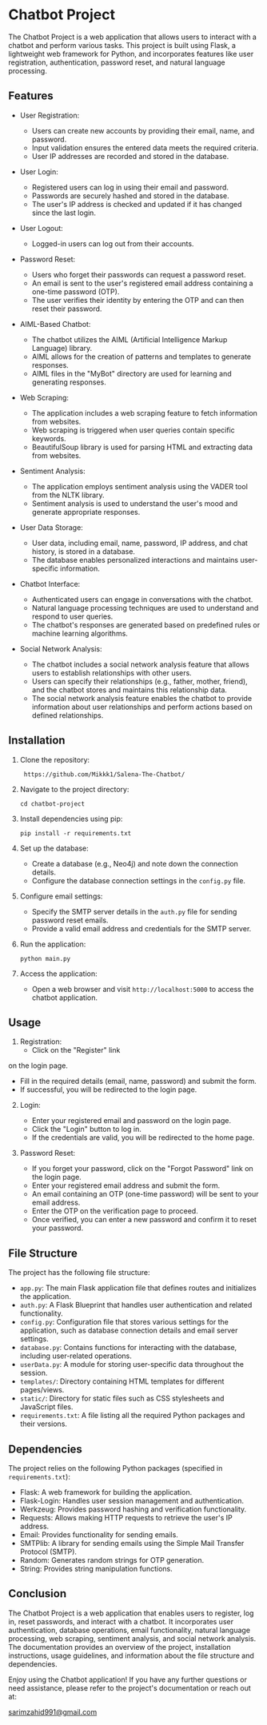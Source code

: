 # Chatbot Project

The Chatbot Project is a web application that allows users to interact with a chatbot and perform various tasks. This project is built using Flask, a lightweight web framework for Python, and incorporates features like user registration, authentication, password reset, and natural language processing.

## Features

- User Registration:
  - Users can create new accounts by providing their email, name, and password.
  - Input validation ensures the entered data meets the required criteria.
  - User IP addresses are recorded and stored in the database.

- User Login:
  - Registered users can log in using their email and password.
  - Passwords are securely hashed and stored in the database.
  - The user's IP address is checked and updated if it has changed since the last login.

- User Logout:
  - Logged-in users can log out from their accounts.

- Password Reset:
  - Users who forget their passwords can request a password reset.
  - An email is sent to the user's registered email address containing a one-time password (OTP).
  - The user verifies their identity by entering the OTP and can then reset their password.

- AIML-Based Chatbot:
  - The chatbot utilizes the AIML (Artificial Intelligence Markup Language) library.
  - AIML allows for the creation of patterns and templates to generate responses.
  - AIML files in the "MyBot" directory are used for learning and generating responses.

- Web Scraping:
  - The application includes a web scraping feature to fetch information from websites.
  - Web scraping is triggered when user queries contain specific keywords.
  - BeautifulSoup library is used for parsing HTML and extracting data from websites.

- Sentiment Analysis:
  - The application employs sentiment analysis using the VADER tool from the NLTK library.
  - Sentiment analysis is used to understand the user's mood and generate appropriate responses.

- User Data Storage:
  - User data, including email, name, password, IP address, and chat history, is stored in a database.
  - The database enables personalized interactions and maintains user-specific information.

- Chatbot Interface:
  - Authenticated users can engage in conversations with the chatbot.
  - Natural language processing techniques are used to understand and respond to user queries.
  - The chatbot's responses are generated based on predefined rules or machine learning algorithms.

- Social Network Analysis:
  - The chatbot includes a social network analysis feature that allows users to establish relationships with other users.
  - Users can specify their relationships (e.g., father, mother, friend), and the chatbot stores and maintains this relationship data.
  - The social network analysis feature enables the chatbot to provide information about user relationships and perform actions based on defined relationships.

## Installation

1. Clone the repository:
   ```
    https://github.com/Mikkk1/Salena-The-Chatbot/
   ```

2. Navigate to the project directory:
   ```
   cd chatbot-project
   ```

3. Install dependencies using pip:
   ```
   pip install -r requirements.txt
   ```

4. Set up the database:
   - Create a database (e.g., Neo4j) and note down the connection details.
   - Configure the database connection settings in the `config.py` file.

5. Configure email settings:
   - Specify the SMTP server details in the `auth.py` file for sending password reset emails.
   - Provide a valid email address and credentials for the SMTP server.

6. Run the application:
   ```
   python main.py
   ```

7. Access the application:
   - Open a web browser and visit `http://localhost:5000` to access the chatbot application.

## Usage

1. Registration:
   - Click on the "Register" link

 on the login page.
   - Fill in the required details (email, name, password) and submit the form.
   - If successful, you will be redirected to the login page.

2. Login:
   - Enter your registered email and password on the login page.
   - Click the "Login" button to log in.
   - If the credentials are valid, you will be redirected to the home page.

3. Password Reset:
   - If you forget your password, click on the "Forgot Password" link on the login page.
   - Enter your registered email address and submit the form.
   - An email containing an OTP (one-time password) will be sent to your email address.
   - Enter the OTP on the verification page to proceed.
   - Once verified, you can enter a new password and confirm it to reset your password.

## File Structure

The project has the following file structure:

- `app.py`: The main Flask application file that defines routes and initializes the application.
- `auth.py`: A Flask Blueprint that handles user authentication and related functionality.
- `config.py`: Configuration file that stores various settings for the application, such as database connection details and email server settings.
- `database.py`: Contains functions for interacting with the database, including user-related operations.
- `userData.py`: A module for storing user-specific data throughout the session.
- `templates/`: Directory containing HTML templates for different pages/views.
- `static/`: Directory for static files such as CSS stylesheets and JavaScript files.
- `requirements.txt`: A file listing all the required Python packages and their versions.

## Dependencies

The project relies on the following Python packages (specified in `requirements.txt`):

- Flask: A web framework for building the application.
- Flask-Login: Handles user session management and authentication.
- Werkzeug: Provides password hashing and verification functionality.
- Requests: Allows making HTTP requests to retrieve the user's IP address.
- Email: Provides functionality for sending emails.
- SMTPlib: A library for sending emails using the Simple Mail Transfer Protocol (SMTP).
- Random: Generates random strings for OTP generation.
- String: Provides string manipulation functions.

## Conclusion

The Chatbot Project is a web application that enables users to register, log in, reset passwords, and interact with a chatbot. It incorporates user authentication, database operations, email functionality, natural language processing, web scraping, sentiment analysis, and social network analysis. The documentation provides an overview of the project, installation instructions, usage guidelines, and information about the file structure and dependencies.

Enjoy using the Chatbot application! If you have any further questions or need assistance, please refer to the project's documentation or reach out at:

sarimzahid991@gmail.com
